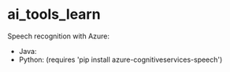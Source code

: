# ai_tools_learn
Speech recognition with Azure:

- Java:
- Python: (requires 'pip install azure-cognitiveservices-speech') 
